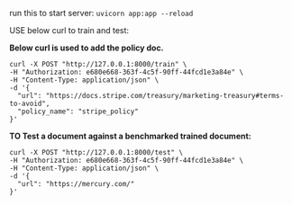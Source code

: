 run this to start server: `uvicorn app:app --reload`

USE below curl to train and test:

**Below curl is used to add the policy doc.**


```
curl -X POST "http://127.0.0.1:8000/train" \
-H "Authorization: e680e668-363f-4c5f-90ff-44fcd1e3a84e" \
-H "Content-Type: application/json" \
-d '{
  "url": "https://docs.stripe.com/treasury/marketing-treasury#terms-to-avoid",
  "policy_name": "stripe_policy"
}'
```              

**TO Test a document against a benchmarked trained document:**

```
curl -X POST "http://127.0.0.1:8000/test" \
-H "Authorization: e680e668-363f-4c5f-90ff-44fcd1e3a84e" \
-H "Content-Type: application/json" \
-d '{
  "url": "https://mercury.com/"
}'
```
